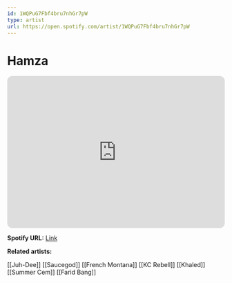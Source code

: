 ```yaml
---
id: 1WQPuG7Fbf4bru7nhGr7pW
type: artist
url: https://open.spotify.com/artist/1WQPuG7Fbf4bru7nhGr7pW
---
```

# Hamza

<iframe style="border-radius:12px" src="https://open.spotify.com/embed/artist/1WQPuG7Fbf4bru7nhGr7pW" width="100%" height="352" frameBorder="0" allowfullscreen="" allow="autoplay; clipboard-write; encrypted-media; fullscreen; picture-in-picture" loading="lazy"></iframe>

**Spotify URL:** [Link](https://open.spotify.com/artist/1WQPuG7Fbf4bru7nhGr7pW)

**Related artists:**

[[Juh-Dee]]
[[Saucegod]]
[[French Montana]]
[[KC Rebell]]
[[Khaled]]
[[Summer Cem]]
[[Farid Bang]]
